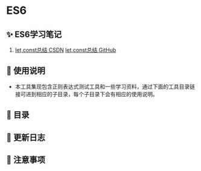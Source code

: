 # ES6

## ✨ ES6学习笔记
1. [let,const总结 CSDN](https://blog.csdn.net/qq_43199318/article/details/101518924)
   [let,const总结 GitHub](https://happycoding1024.github.io/ES6Project/ES6学习笔记/let和const总结.html)

## 👻 使用说明
- 本工具集现包含正则表达式测试工具和一些学习资料，通过下面的工具目录链接可进到相应的子目录，每个子目录下会有相应的使用说明。

## 📖 目录


## 🔔 更新日志


## 🚀 注意事项



